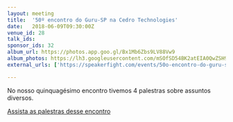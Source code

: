 ```yaml
---
layout: meeting
title:  '50º encontro do Guru-SP na Cedro Technologies'
date:   2018-06-09T09:30:00Z
venue_id: 28
talk_ids:
sponsor_ids: 32
album_url: https://photos.app.goo.gl/Bx1Mb6Zbs9LV88Vw9
album_photos: https://lh3.googleusercontent.com/mSOfSD54BK2atEIA0QwZSH9sL6W0vYwp4Xtfp0_kBc_BXmnwReKOqyeRSvkQSikLqXC4igRHrK7risniZkAGm2n3xfJgURVsWVbXL-zUkyITqxLwJysMzvoKbhsmmE9saUEBksFkWNbWu5uzzX__2S-PIKEYUk-GEgNi4MvS1-UC38U6j9A-GbbGNDTIB9OxnolRjD2qpvtnH4YXCN-I7TpzUYnfSU-EGqTFzXj6aIRBt_xSzzaS26oPJgs-CRVzjAJJHr-j1ql8HVgrrYjrc-lLmMyNGSQA0ZEMRv4IKzl_lb9ykcfPkB-DwqD5RNjfLgmpcXfTXdC8U-JmjjMjbo1G0KZO_YHBvDbv87R7fGyRcatCC3LgMTbdV_49wsliOeSJ0Uw9HuPko2Hjg5ytmP5Fz0ez3RRMnnJSQYbkAV3UcuIJcJW1ibAA3V8ocCo0PB2XMk7LqhuM87Yc6rtGYKdjZ4qTUCqrI_Zfm-AM2qIdQLP1CjbGAse1Vme6uyfnfv5eW8lDW1Cyqspg7RO1XfhXH_7TVXnHnAT1bF_gqWrs3l9MVxJsB14Cawksgebn1BNDYTMUcPMToxoE5Zf9MygWwcf38VL_yL5361MD00AtOQ20YZWsVUuwHv2fuzrxoofvcpspu5n8wSdQOYggydjue3Q-PO6eqW1KA3DD-bwUdRJBGMShz9d0
external_urls: ['https://speakerfight.com/events/50o-encontro-do-guru-sp-na-cedro-technologies-sabado-188/', 'https://www.meetup.com/pt-BR/Guru-SP-Grupo-de-Usuarios-Ruby-de-Sao-Paulo/events/253167140/']

---
```


No nosso quinquagésimo encontro tivemos 4 palestras sobre assuntos diversos.

[Assista as palestras desse encontro](https://www.youtube.com/watch?v=6OkJpzzviwY&list=PL5KmpU-nEj8bNA8iKZes4LU5cxn_83UBN)
